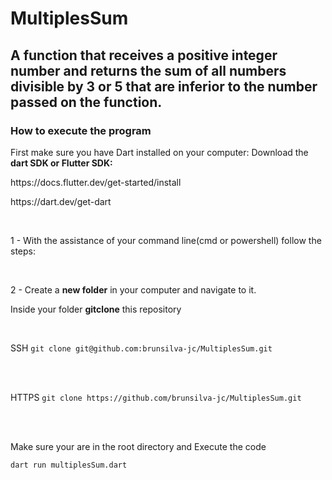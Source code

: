 <h1>MultiplesSum</h1> 
<h2>A function that receives a positive integer number and returns the sum of all numbers divisible by 3 or 5 that are inferior to the number passed on the function.</h2>

<h3>How to execute the program</h3>

First make sure you have Dart installed on your computer:
Download the <b>dart SDK or Flutter SDK:</b>
<p>https://docs.flutter.dev/get-started/install</p>
<p>https://dart.dev/get-dart</p>

<br>

<p>1 - With the assistance of your command line(cmd or powershell) follow the steps:</p>
<br>
<p>2 - Create a <b>new folder</b> in your computer and navigate to it.</p>
<p>Inside your folder <b>gitclone</b> this repository</p>
<br>
<p>SSH <code>git clone git@github.com:brunsilva-jc/MultiplesSum.git</code></p>

<br>
<br>
<p>HTTPS <code>git clone https://github.com/brunsilva-jc/MultiplesSum.git</code></p>


<br>
<br>
<p>Make sure your are in the root directory and Execute the code</p>

<code>dart run multiplesSum.dart</code>





